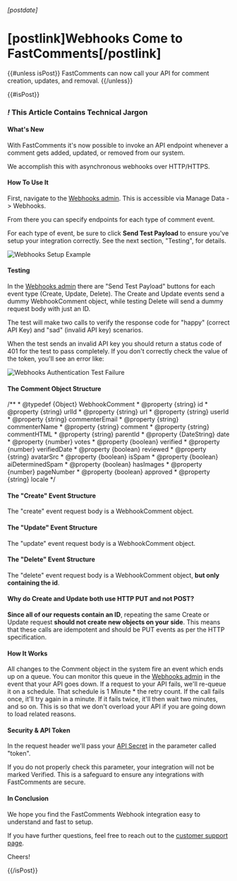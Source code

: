 ###### [postdate]
# [postlink]Webhooks Come to FastComments[/postlink]

{{#unless isPost}}
FastComments can now call your API for comment creation, updates, and removal.
{{/unless}}

{{#isPost}}

### <i class="circle">!</i> This Article Contains Technical Jargon

#### What's New

With FastComments it's now possible to invoke an API endpoint whenever a comment gets added, updated, or removed from our system. 

We accomplish this with asynchronous webhooks over HTTP/HTTPS.

#### How To Use It

First, navigate to the <a href="https://fastcomments.com/auth/my-account/manage-data/webhooks" target="_blank">Webhooks admin</a>. This is accessible via Manage Data -> Webhooks.

From there you can specify endpoints for each type of comment event.

For each type of event, be sure to click **Send Test Payload** to ensure you've setup your integration correctly. See the next section, "Testing", for details.

<div class="text-center">
    <img data-src="images/fc-webhooks-test-verified.png" alt="Webhooks Setup Example" title="Webhooks Setup Example" class="lozad" />
</div>

#### Testing

In the <a href="https://fastcomments.com/auth/my-account/manage-data/webhooks" target="_blank">Webhooks admin</a> there are "Send Test Payload" buttons for each
event type (Create, Update, Delete). The Create and Update events send a dummy WebhookComment object, while testing Delete will send a dummy request body with just an ID.

The test will make two calls to verify the response code for "happy" (correct API Key) and "sad" (invalid API key) scenarios.

When the test sends an invalid API key you should return a status code of 401 for the test to pass completely. If you don't correctly check the value of the token, you'll
see an error like:

<div class="text-center">
    <img data-src="images/fc-webhooks-test-expected-401.png" alt="Webhooks Authentication Test Failure" title="Webhooks Authentication Test Failure" class="lozad" />
</div>

#### The Comment Object Structure
<div class="code">/**
 * @typedef {Object} WebhookComment
 * @property {string} id
 * @property {string} urlId
 * @property {string} url
 * @property {string} userId
 * @property {string} commenterEmail
 * @property {string} commenterName
 * @property {string} comment
 * @property {string} commentHTML
 * @property {string} parentId
 * @property {DateString} date
 * @property {number} votes
 * @property {boolean} verified
 * @property {number} verifiedDate
 * @property {boolean} reviewed
 * @property {string} avatarSrc
 * @property {boolean} isSpam
 * @property {boolean} aiDeterminedSpam
 * @property {boolean} hasImages
 * @property {number} pageNumber
 * @property {boolean} approved
 * @property {string} locale
 */
</div>

#### The "Create" Event Structure

The "create" event request body is a WebhookComment object.

#### The "Update" Event Structure

The "update" event request body is a WebhookComment object.

#### The "Delete" Event Structure

The "delete" event request body is a WebhookComment object, **but only containing the id**.

#### Why do Create and Update both use HTTP PUT and not POST?

**Since all of our requests contain an ID**, repeating the same Create or Update request **should not create new objects on your side**. This means that these calls are idempotent and should be
PUT events as per the HTTP specification.

#### How It Works

All changes to the Comment object in the system fire an event which ends up on a queue. You can monitor this queue in the <a href="https://fastcomments.com/auth/my-account/manage-data/webhooks" target="_blank">Webhooks admin</a> in the event
that your API goes down. If a request to your API fails, we'll re-queue it on a schedule. That schedule is 1 Minute * the retry count. If the call fails once, it'll try again in a minute. If it fails twice, it'll then wait two minutes, and so on.
This is so that we don't overload your API if you are going down to load related reasons.

#### Security & API Token

In the request header we'll pass your <a href="https://fastcomments.com/auth/my-account/api-secret" target="_blank">API Secret</a> in the parameter called "token".

If you do not properly check this parameter, your integration will not be marked Verified. This is a safeguard to ensure any integrations with FastComments are secure.

#### In Conclusion

We hope you find the FastComments Webhook integration easy to understand and fast to setup.

If you have further questions, feel free to reach out to the <a href="https://fastcomments.com/auth/my-account/help" target="_blank">customer support page</a>.

Cheers!

{{/isPost}}

